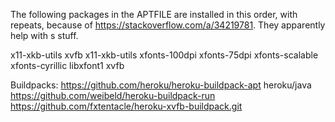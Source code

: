 The following packages in the APTFILE are installed in this order, with repeats, because of <https://stackoverflow.com/a/34219781>. They apparently help with s stuff.

x11-xkb-utils xvfb x11-xkb-utils xfonts-100dpi xfonts-75dpi xfonts-scalable xfonts-cyrillic libxfont1 xvfb

Buildpacks:
https://github.com/heroku/heroku-buildpack-apt
heroku/java
https://github.com/weibeld/heroku-buildpack-run
https://github.com/fxtentacle/heroku-xvfb-buildpack.git
